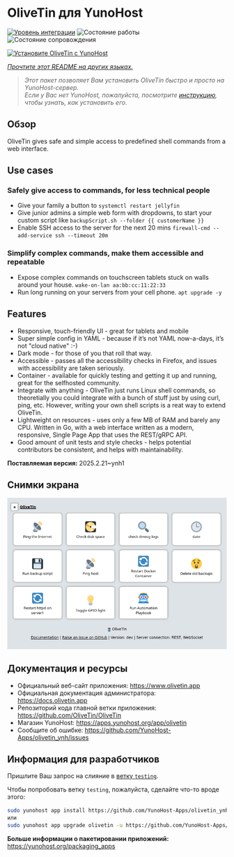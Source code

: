 <!--
Важно: этот README был автоматически сгенерирован <https://github.com/YunoHost/apps/tree/master/tools/readme_generator>
Он НЕ ДОЛЖЕН редактироваться вручную.
-->

# OliveTin для YunoHost

[![Уровень интеграции](https://apps.yunohost.org/badge/integration/olivetin)](https://ci-apps.yunohost.org/ci/apps/olivetin/)
![Состояние работы](https://apps.yunohost.org/badge/state/olivetin)
![Состояние сопровождения](https://apps.yunohost.org/badge/maintained/olivetin)

[![Установите OliveTin с YunoHost](https://install-app.yunohost.org/install-with-yunohost.svg)](https://install-app.yunohost.org/?app=olivetin)

*[Прочтите этот README на других языках.](./ALL_README.md)*

> *Этот пакет позволяет Вам установить OliveTin быстро и просто на YunoHost-сервер.*  
> *Если у Вас нет YunoHost, пожалуйста, посмотрите [инструкцию](https://yunohost.org/install), чтобы узнать, как установить его.*

## Обзор

OliveTin gives safe and simple access to predefined shell commands from a web interface.

## Use cases
###  Safely give access to commands, for less technical people

- Give your family a button to `systemctl restart jellyfin`
- Give junior admins a simple web form with dropdowns, to start your custom script like `backupScript.sh --folder {{ customerName }}`
- Enable SSH access to the server for the next 20 mins `firewall-cmd --add-service ssh --timeout 20m`

### Simplify complex commands, make them accessible and repeatable

- Expose complex commands on touchscreen tablets stuck on walls around your house. `wake-on-lan aa:bb:cc:11:22:33`
- Run long running on your servers from your cell phone. `apt upgrade -y`

## Features

- Responsive, touch-friendly UI - great for tablets and mobile
- Super simple config in YAML - because if it’s not YAML now-a-days, it’s not "cloud native" :-)
- Dark mode - for those of you that roll that way.
- Accessible - passes all the accessibility checks in Firefox, and issues with accessibility are taken seriously.
- Container - available for quickly testing and getting it up and running, great for the selfhosted community.
- Integrate with anything - OliveTin just runs Linux shell commands, so theoretially you could integrate with a bunch of stuff just by using curl, ping, etc. However, writing your own shell scripts is a reat way to extend OliveTin.
- Lightweight on resources - uses only a few MB of RAM and barely any CPU. Written in Go, with a web interface written as a modern, responsive, Single Page App that uses the REST/gRPC API.
- Good amount of unit tests and style checks - helps potential contributors be consistent, and helps with maintainability.


**Поставляемая версия:** 2025.2.21~ynh1

## Снимки экрана

![Снимок экрана OliveTin](./doc/screenshots/screenshotDesktop.png)

## Документация и ресурсы

- Официальный веб-сайт приложения: <https://www.olivetin.app>
- Официальная документация администратора: <https://docs.olivetin.app>
- Репозиторий кода главной ветки приложения: <https://github.com/OliveTin/OliveTin>
- Магазин YunoHost: <https://apps.yunohost.org/app/olivetin>
- Сообщите об ошибке: <https://github.com/YunoHost-Apps/olivetin_ynh/issues>

## Информация для разработчиков

Пришлите Ваш запрос на слияние в [ветку `testing`](https://github.com/YunoHost-Apps/olivetin_ynh/tree/testing).

Чтобы попробовать ветку `testing`, пожалуйста, сделайте что-то вроде этого:

```bash
sudo yunohost app install https://github.com/YunoHost-Apps/olivetin_ynh/tree/testing --debug
или
sudo yunohost app upgrade olivetin -u https://github.com/YunoHost-Apps/olivetin_ynh/tree/testing --debug
```

**Больше информации о пакетировании приложений:** <https://yunohost.org/packaging_apps>
